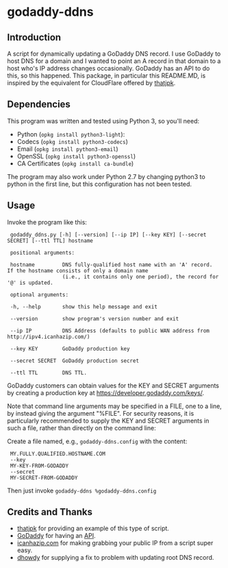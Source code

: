 # godaddy-ddns

Introduction
------------
A script for dynamically updating a GoDaddy DNS record. I use GoDaddy to host DNS for a domain and I wanted to point an A record in that domain to a host who's IP address changes occasionally. GoDaddy has an API to do this, so this happened.  This package, in particular this README.MD, is inspired by the equivalent for CloudFlare offered by [thatjpk](https://github.com/thatjpk/cloudflare-ddns).

Dependencies
------------
This program was written and tested using Python 3, so you'll need:

 - Python (`opkg install python3-light`):
 - Codecs (`opkg install python3-codecs`)
 - Email (`opkg install python3-email`)
 - OpenSSL (`opkg install python3-openssl`)
 - CA Certificates (`opkg install ca-bundle`)

The program may also work under Python 2.7 by changing python3 to python in the first line, but this configuration has not
been tested.

Usage
-----
Invoke the program like this:

     godaddy_ddns.py [-h] [--version] [--ip IP] [--key KEY] [--secret SECRET] [--ttl TTL] hostname

     positional arguments:

     hostname         DNS fully-qualified host name with an 'A' record.  If the hostname consists of only a domain name
                      (i.e., it contains only one period), the record for '@' is updated.

     optional arguments:

     -h, --help       show this help message and exit

     --version        show program's version number and exit

     --ip IP          DNS Address (defaults to public WAN address from http://ipv4.icanhazip.com/)

     --key KEY        GoDaddy production key

     --secret SECRET  GoDaddy production secret

     --ttl TTL        DNS TTL.

GoDaddy customers can obtain values for the KEY and SECRET arguments by creating a production key at https://developer.godaddy.com/keys/.

Note that command line arguments may be specified in a FILE, one to a line, by instead giving the argument "%FILE".  For security reasons, it is particularly recommended to supply the KEY and SECRET arguments in such a file, rather than directly on the command line:

Create a file named, e.g., `godaddy-ddns.config` with the content:

     MY.FULLY.QUALIFIED.HOSTNAME.COM
     --key
     MY-KEY-FROM-GODADDY
     --secret
     MY-SECRET-FROM-GODADDY

Then just invoke `godaddy-ddns %godaddy-ddns.config`

Credits and Thanks
------------------
 - [thatjpk](https://github.com/thatjpk/cloudflare-ddns) for providing an example of this type of script.
 - [GoDaddy](https://www.godaddy.com/) for having an [API](https://developer.godaddy.com/).
 - [icanhazip.com](http://icanhazip.com/) for making grabbing your public IP
    from a script super easy.
 - [dhowdy](https://github.com/dhowdy) for supplying a fix to problem with updating root DNS record.
